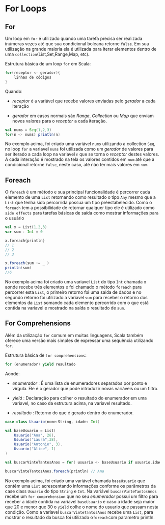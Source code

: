 # For Loops

## For

Um loop em `for` é utilizado quando uma tarefa precisa ser realizada inúmeras vezes
até que sua condicional boleana retorne `false`. Em sua utilização na grande maioria ela é utilizada para iterar elementos dentro de uma `collection`(List,Set,Range,Map, etc).

Estrutura básica de um loop `for` em Scala:

```Scala
for(receptor <- gerador){
    linhas de códigos
}
```

Quando:

* *receptor*  é a variável que recebe valores enviadas pelo *gerador* a cada iteração

* *gerador* em casos normais são *Range*, *Collection* ou *Map* que enviam novos valores para o *receptor* a cada iteração.

```Scala
val nums = Seq(1,2,3)
for(n <- nums) println(n)
```
No exemplo acima, foi criado uma variável `nums` utilizando a collection `Seq`, no loop `for` a variavel `nums` foi  utilizada como um *gerador* de valores para ser iterado a cada loop na variavel `n` que se torna o *receptor* destes valores. A cada interação é mostrado na tela os valores contidos em `num` até que a condicional retorne `false`, neste caso, até não ter mais valores em `num`.

## Foreach

O `foreach` é um método e sua principal funcionalidade é percorrer cada elemento de uma `List` retornando como resultado o tipo `Any` mesmo que a `List` que tenha sido percorrida possua um tipo préestabelecido. Como o `foreach` tem a possibilidade de retornar qualquer tipo ele é utilizado como `side effects` para tarefas básicas de saída como mostrar informações para o usuário 

```Scala
val x = List(1,2,3)
var sum : Int = 0

x.foreach{println}
// 1
// 2 
// 3

x.foreach(sum += _ )
println(sum)
//6
```
No exemplo acima foi criado uma variavel `List` do tipo `Int` chamada x aonde recebe três elementos e foi chamado o método `foreach` para percorrer esta `List`, o primeiro retorno foi uma saída de dados e no segundo retorno foi utilizado a variavel `sum` para receber o retorno dos elementos da `List` somando cada elemento percorrido com o que está contida na variavel e mostrado na saída o resultado de `sum`.

## For Comprehensions

Além da utilização `for` comum em muitas linguagens, Scala também oferece uma versão mais simples de expressar uma sequência utilizando `for`.

Estrutura básica de `for comprehensions`:

```Scala
for (enumerador) yield resultado
```

Aonde:

* *enumerador* : É uma lista de enumeradores separados por ponto e vírgula. Ele é o gerador que pode introduzir novas variáveis ou um filtro.

* *yield* : Declaração para colher o resultado do enumerador em uma variavel, no caso da estrutura acima, na variavel resultado.

* *resultado* : Retorno do que é gerado dentro do enumerador.

```Scala
case class Usuario(nome:String, idade: Int)

val baseUsuario = List(
    Usuario("Ana", 28),
    Usuario("Laura",38),
    Usuario("Antonio", 3),
    Usuario("Alice", 1)
)

val buscarVinteTantosAnos = for( usuario <- baseUsuario if usuario.idade >= 20 && usuario.idade < 30) yield usuario.nome

buscarVinteTantosAnos.foreach(println) // Ana
```

No exemplo acima, foi criado uma variável chamada `baseUsuario` que contém uma `List` acrescentando informações conforme os parâmetros da case class `Usuario` do tipo `String` e `Int`. Na variável `buscarVinteTantosAnos` recebe um `for comprehension` que no seu *enumerador* possui um filtro para receber a idade contida na variavel `baseUsuario` e caso a idade seja maior que 20 e menor que 30 o `yield` colhe o nome do usuario que passam nesta condição. Como a variavel `buscarVinteTantosAnos` recebe uma `List`, para mostrar o resultado da busca foi utilizado o`foreach`com parametro println.
